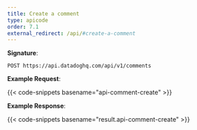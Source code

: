 ```yaml
---
title: Create a comment
type: apicode
order: 7.1
external_redirect: /api/#create-a-comment
---
```


**Signature**:

`POST https://api.datadoghq.com/api/v1/comments`

**Example Request**:

{{< code-snippets basename="api-comment-create" >}}

**Example Response**:

{{< code-snippets basename="result.api-comment-create" >}}

